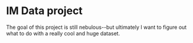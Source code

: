 IM Data project
========================================================

The goal of this project is still nebulous--but ultimately
I want to figure out what to do with a really cool and
huge dataset.
